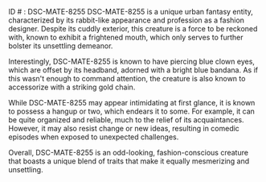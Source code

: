 ID # : DSC-MATE-8255
DSC-MATE-8255 is a unique urban fantasy entity, characterized by its rabbit-like appearance and profession as a fashion designer. Despite its cuddly exterior, this creature is a force to be reckoned with, known to exhibit a frightened mouth, which only serves to further bolster its unsettling demeanor.

Interestingly, DSC-MATE-8255 is known to have piercing blue clown eyes, which are offset by its headband, adorned with a bright blue bandana. As if this wasn't enough to command attention, the creature is also known to accessorize with a striking gold chain.

While DSC-MATE-8255 may appear intimidating at first glance, it is known to possess a hangup or two, which endears it to some. For example, it can be quite organized and reliable, much to the relief of its acquaintances. However, it may also resist change or new ideas, resulting in comedic episodes when exposed to unexpected challenges.

Overall, DSC-MATE-8255 is an odd-looking, fashion-conscious creature that boasts a unique blend of traits that make it equally mesmerizing and unsettling.